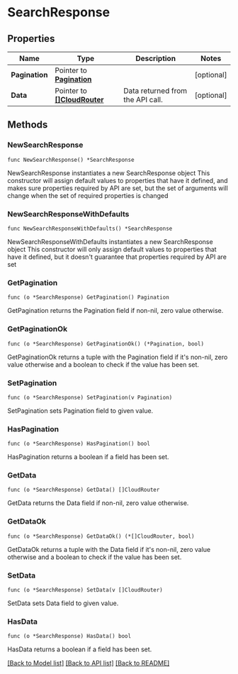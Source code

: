 # SearchResponse

## Properties

Name | Type | Description | Notes
------------ | ------------- | ------------- | -------------
**Pagination** | Pointer to [**Pagination**](Pagination.md) |  | [optional] 
**Data** | Pointer to [**[]CloudRouter**](CloudRouter.md) | Data returned from the API call. | [optional] 

## Methods

### NewSearchResponse

`func NewSearchResponse() *SearchResponse`

NewSearchResponse instantiates a new SearchResponse object
This constructor will assign default values to properties that have it defined,
and makes sure properties required by API are set, but the set of arguments
will change when the set of required properties is changed

### NewSearchResponseWithDefaults

`func NewSearchResponseWithDefaults() *SearchResponse`

NewSearchResponseWithDefaults instantiates a new SearchResponse object
This constructor will only assign default values to properties that have it defined,
but it doesn't guarantee that properties required by API are set

### GetPagination

`func (o *SearchResponse) GetPagination() Pagination`

GetPagination returns the Pagination field if non-nil, zero value otherwise.

### GetPaginationOk

`func (o *SearchResponse) GetPaginationOk() (*Pagination, bool)`

GetPaginationOk returns a tuple with the Pagination field if it's non-nil, zero value otherwise
and a boolean to check if the value has been set.

### SetPagination

`func (o *SearchResponse) SetPagination(v Pagination)`

SetPagination sets Pagination field to given value.

### HasPagination

`func (o *SearchResponse) HasPagination() bool`

HasPagination returns a boolean if a field has been set.

### GetData

`func (o *SearchResponse) GetData() []CloudRouter`

GetData returns the Data field if non-nil, zero value otherwise.

### GetDataOk

`func (o *SearchResponse) GetDataOk() (*[]CloudRouter, bool)`

GetDataOk returns a tuple with the Data field if it's non-nil, zero value otherwise
and a boolean to check if the value has been set.

### SetData

`func (o *SearchResponse) SetData(v []CloudRouter)`

SetData sets Data field to given value.

### HasData

`func (o *SearchResponse) HasData() bool`

HasData returns a boolean if a field has been set.


[[Back to Model list]](../README.md#documentation-for-models) [[Back to API list]](../README.md#documentation-for-api-endpoints) [[Back to README]](../README.md)


